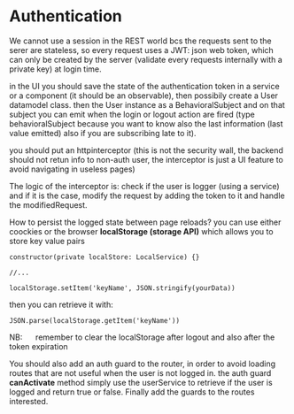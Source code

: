 # Authentication

We cannot use a session in the REST world bcs the requests sent to the serer are stateless, so every request uses a JWT: json web token, which can only be created by the server (validate every requests internally with a private key) at login time.

in the UI you should save the state of the authentication token in a service or a component (it should be an observable), then possibily create a User datamodel class. then the User instance as a BehavioralSubject and on that subject you can emit when the login or logout action are fired (type behavioralSubject because you want to know also the last information (last value emitted) also if you are subscribing late to it).

you should put an httpinterceptor (this is not the security wall, the backend should not retun info to non-auth user, the interceptor is just a UI feature to avoid navigating in useless pages)

The logic of the interceptor is: check if the user is logger (using a service) and if it is the case, modify the request by adding the token to it and handle the modifiedRequest.

How to persist the logged state between page reloads?
you can use either coockies or the browser **localStorage (storage API)** which allows you to store key value pairs

```
constructor(private localStore: LocalService) {}

//...

localStorage.setItem('keyName', JSON.stringify(yourData))
```

then you can retrieve it with:
```
JSON.parse(localStorage.getItem('keyName'))
```
NB:      remember to clear the localStorage after logout and also after the token expiration

You should also add an auth guard to the router, in order to avoid loading routes that are not useful when the user is not logged in. the auth guard **canActivate** method simply use the userService to retrieve if the user is logged and return true or false. Finally add the guards to the routes interested.
